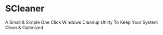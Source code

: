# SCleaner
A Small &amp; Simple One Click Windows Cleanup Utility To Keep Your System Clean &amp; Optimized
